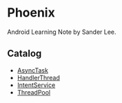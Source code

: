 # Phoenix
 Android Learning Note by Sander Lee.


## Catalog

* [AsyncTask](https://github.com/Brooks0129/Phoenix/blob/master/AsyncTask.md)
* [HandlerThread](https://github.com/Brooks0129/Phoenix/blob/master/HandlerThread.md)
* [IntentService](https://github.com/Brooks0129/Phoenix/blob/master/IntentService.md)
* [ThreadPool](https://github.com/Brooks0129/Phoenix/blob/master/ThreadPool.md)









